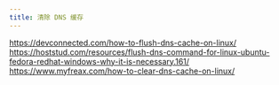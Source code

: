 ```yaml
---
title: 清除 DNS 缓存
---
```

https://devconnected.com/how-to-flush-dns-cache-on-linux/
https://hoststud.com/resources/flush-dns-command-for-linux-ubuntu-fedora-redhat-windows-why-it-is-necessary.161/
https://www.myfreax.com/how-to-clear-dns-cache-on-linux/
